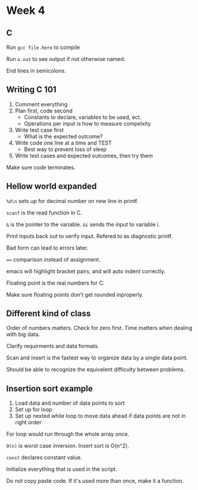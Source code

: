 # Week 4

## C

Run `gcc file.here` to compile

Run `a.out` to see output if not otherwise named.

End lines in semicolons. 

## Writing C 101

1. Comment everything
2. Plan first, code second
	* Constants to declare, variables to be used, ect.
	* Operations per input is how to measure compelxity 
3. Write test case first
	* What is the expected outcome?
4. Write code one line at a time and TEST
	* Best way to prevent loss of sleep
5. Write test cases and expected outcomes, then try them

Make sure code terminates. 

## Hellow world expanded

`%d\n` sets up for decimal number on new line in printf.

`scanf` is the read function in C.

`&` is the pointer to the variable. `&i` sends the input to variable i. 

Print inputs back out to verify input. Refered to as diagnostic printf.

Bad form can lead to errors later. 

`==` comparison instead of assignment. 

emacs will highlight bracket pairs, and will auto indent correctly. 

Floating point is the real numbers for C. 

Make sure floating points don't get rounded inproperly. 

## Different kind of class

Order of numbers matters. Check for zero first. 
Time matters when dealing with big data. 

Clarify requirments and data formats. 

Scan and insert is the fastest way to organize data by a single data point.

Should be able to recognize the equivelent difficulty between problems. 

## Insertion sort example

1. Load data and number of data points to sort
2. Set up for loop
3. Set up nexted while loop to move data ahead if data points are not in right order

For loop would run through the whole array once. 

`O(n)` is worst case inversion. Insert sort is O(n^2).  

`const` declares constant value.

Initialize everything that is used in the script. 

Do not copy paste code. If it's used more than once, make it a function. 

